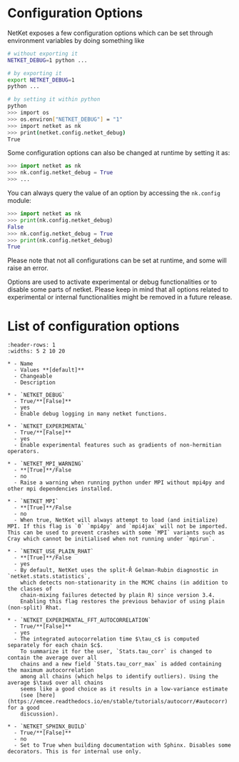 # Configuration Options

NetKet exposes a few configuration options which can be set through environment variables by doing something like
```bash
# without exporting it
NETKET_DEBUG=1 python ...

# by exporting it
export NETKET_DEBUG=1
python ...

# by setting it within python
python
>>> import os
>>> os.environ["NETKET_DEBUG"] = "1"
>>> import netket as nk
>>> print(netket.config.netket_debug)
True
```
Some configuration options can also be changed at runtime by setting it as:
```python
>>> import netket as nk
>>> nk.config.netket_debug = True
>>> ...
```

You can always query the value of an option by accessing the `nk.config` module:
```python
>>> import netket as nk
>>> print(nk.config.netket_debug)
False
>>> nk.config.netket_debug = True
>>> print(nk.config.netket_debug)
True
```

Please note that not all configurations can be set at runtime, and some will raise an error.

Options are used to activate experimental or debug functionalities or to disable some parts of netket. 
Please keep in mind that all options related to experimental or internal functionalities might be removed in a future release.

# List of configuration options

`````{list-table}
:header-rows: 1
:widths: 5 2 10 20

* - Name
  - Values **[default]**
  - Changeable
  - Description

* - `NETKET_DEBUG`
  - True/**[False]**
  - yes
  - Enable debug logging in many netket functions.

* - `NETKET_EXPERIMENTAL`
  - True/**[False]**
  - yes
  - Enable experimental features such as gradients of non-hermitian operators.

* - `NETKET_MPI_WARNING`
  - **[True]**/False
  - no
  - Raise a warning when running python under MPI without mpi4py and other mpi dependencies installed.

* - `NETKET_MPI`
  - **[True]**/False
  - no
  - When true, NetKet will always attempt to load (and initialize) MPI. If this flag is `0` `mpi4py` and `mpi4jax` will not be imported. This can be used to prevent crashes with some `MPI` variants such as Cray which cannot be initialised when not running under `mpirun`.

* - `NETKET_USE_PLAIN_RHAT`
  - **[True]**/False
  - yes
  - By default, NetKet uses the split-R̂ Gelman-Rubin diagnostic in `netket.stats.statistics`,
    which detects non-stationarity in the MCMC chains (in addition to the classes of
    chain-mixing failures detected by plain R) since version 3.4.
    Enabling this flag restores the previous behavior of using plain (non-split) Rhat.

* - `NETKET_EXPERIMENTAL_FFT_AUTOCORRELATION`
  - True/**[False]**
  - yes
  - The integrated autocorrelation time $\tau_c$ is computed separately for each chain $c$.
    To summarize it for the user, `Stats.tau_corr` is changed to contain the average over all
    chains and a new field `Stats.tau_corr_max` is added containing the maximum autocorrelation
    among all chains (which helps to identify outliers). Using the average $\tau$ over all chains
    seems like a good choice as it results in a low-variance estimate
    (see [here](https://emcee.readthedocs.io/en/stable/tutorials/autocorr/#autocorr) for a good
    discussion).

* - `NETKET_SPHINX_BUILD`
  - True/**[False]**
  - no
  - Set to True when building documentation with Sphinx. Disables some decorators. This is for internal use only.
  
`````